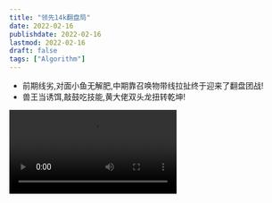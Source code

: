 ```yaml
---
title: "领先14k翻盘局"
date: 2022-02-16
publishdate: 2022-02-16
lastmod: 2022-02-16
draft: false
tags: ["Algorithm"]
---
```


- 前期线劣,对面小鱼无解肥,中期靠召唤物带线拉扯终于迎来了翻盘团战!
- 兽王当诱饵,敲鼓吃技能,黄大佬双头龙扭转乾坤!

![matuan](clip1.mp4)

